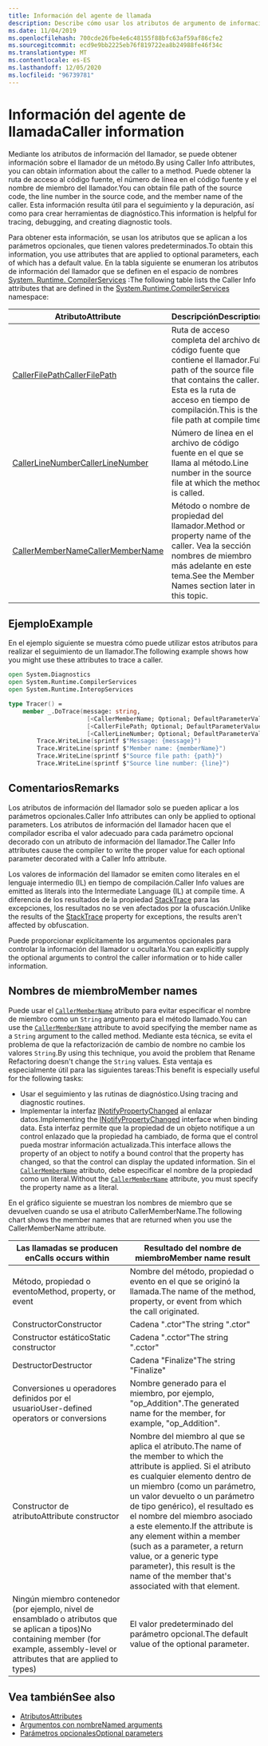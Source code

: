 ```yaml
---
title: Información del agente de llamada
description: Describe cómo usar los atributos de argumento de información del llamador para obtener información del llamador de un método.
ms.date: 11/04/2019
ms.openlocfilehash: 700cde26fbe4e6c48155f88bfc63af59af86cfe2
ms.sourcegitcommit: ecd9e9bb2225eb76f819722ea8b24988fe46f34c
ms.translationtype: MT
ms.contentlocale: es-ES
ms.lasthandoff: 12/05/2020
ms.locfileid: "96739781"
---
```

# <a name="caller-information"></a><span data-ttu-id="0fec2-103">Información del agente de llamada</span><span class="sxs-lookup"><span data-stu-id="0fec2-103">Caller information</span></span>

<span data-ttu-id="0fec2-104">Mediante los atributos de información del llamador, se puede obtener información sobre el llamador de un método.</span><span class="sxs-lookup"><span data-stu-id="0fec2-104">By using Caller Info attributes, you can obtain information about the caller to a method.</span></span> <span data-ttu-id="0fec2-105">Puede obtener la ruta de acceso al código fuente, el número de línea en el código fuente y el nombre de miembro del llamador.</span><span class="sxs-lookup"><span data-stu-id="0fec2-105">You can obtain file path of the source code, the line number in the source code, and the member name of the caller.</span></span> <span data-ttu-id="0fec2-106">Esta información resulta útil para el seguimiento y la depuración, así como para crear herramientas de diagnóstico.</span><span class="sxs-lookup"><span data-stu-id="0fec2-106">This information is helpful for tracing, debugging, and creating diagnostic tools.</span></span>

<span data-ttu-id="0fec2-107">Para obtener esta información, se usan los atributos que se aplican a los parámetros opcionales, que tienen valores predeterminados.</span><span class="sxs-lookup"><span data-stu-id="0fec2-107">To obtain this information, you use attributes that are applied to optional parameters, each of which has a default value.</span></span> <span data-ttu-id="0fec2-108">En la tabla siguiente se enumeran los atributos de información del llamador que se definen en el espacio de nombres [System. Runtime. CompilerServices](/dotnet/api/system.runtime.compilerservices) :</span><span class="sxs-lookup"><span data-stu-id="0fec2-108">The following table lists the Caller Info attributes that are defined in the [System.Runtime.CompilerServices](/dotnet/api/system.runtime.compilerservices) namespace:</span></span>

|<span data-ttu-id="0fec2-109">Atributo</span><span class="sxs-lookup"><span data-stu-id="0fec2-109">Attribute</span></span>|<span data-ttu-id="0fec2-110">Descripción</span><span class="sxs-lookup"><span data-stu-id="0fec2-110">Description</span></span>|<span data-ttu-id="0fec2-111">Tipo</span><span class="sxs-lookup"><span data-stu-id="0fec2-111">Type</span></span>|
|---------|-----------|----|
|[<span data-ttu-id="0fec2-112">CallerFilePath</span><span class="sxs-lookup"><span data-stu-id="0fec2-112">CallerFilePath</span></span>](/dotnet/api/system.runtime.compilerservices.callerfilepathattribute)|<span data-ttu-id="0fec2-113">Ruta de acceso completa del archivo de código fuente que contiene el llamador.</span><span class="sxs-lookup"><span data-stu-id="0fec2-113">Full path of the source file that contains the caller.</span></span> <span data-ttu-id="0fec2-114">Esta es la ruta de acceso en tiempo de compilación.</span><span class="sxs-lookup"><span data-stu-id="0fec2-114">This is the file path at compile time.</span></span>|`String`
|[<span data-ttu-id="0fec2-115">CallerLineNumber</span><span class="sxs-lookup"><span data-stu-id="0fec2-115">CallerLineNumber</span></span>](/dotnet/api/system.runtime.compilerservices.callerlinenumberattribute)|<span data-ttu-id="0fec2-116">Número de línea en el archivo de código fuente en el que se llama al método.</span><span class="sxs-lookup"><span data-stu-id="0fec2-116">Line number in the source file at which the method is called.</span></span>|`Integer`|
|[<span data-ttu-id="0fec2-117">CallerMemberName</span><span class="sxs-lookup"><span data-stu-id="0fec2-117">CallerMemberName</span></span>](/dotnet/api/system.runtime.compilerservices.callermembernameattribute)|<span data-ttu-id="0fec2-118">Método o nombre de propiedad del llamador.</span><span class="sxs-lookup"><span data-stu-id="0fec2-118">Method or property name of the caller.</span></span> <span data-ttu-id="0fec2-119">Vea la sección nombres de miembro más adelante en este tema.</span><span class="sxs-lookup"><span data-stu-id="0fec2-119">See the Member Names section later in this topic.</span></span>|`String`|

## <a name="example"></a><span data-ttu-id="0fec2-120">Ejemplo</span><span class="sxs-lookup"><span data-stu-id="0fec2-120">Example</span></span>

<span data-ttu-id="0fec2-121">En el ejemplo siguiente se muestra cómo puede utilizar estos atributos para realizar el seguimiento de un llamador.</span><span class="sxs-lookup"><span data-stu-id="0fec2-121">The following example shows how you might use these attributes to trace a caller.</span></span>

```fsharp
open System.Diagnostics
open System.Runtime.CompilerServices
open System.Runtime.InteropServices

type Tracer() =
    member _.DoTrace(message: string,
                      [<CallerMemberName; Optional; DefaultParameterValue("")>] memberName: string,
                      [<CallerFilePath; Optional; DefaultParameterValue("")>] path: string,
                      [<CallerLineNumber; Optional; DefaultParameterValue(0)>] line: int) =
        Trace.WriteLine(sprintf $"Message: {message}")
        Trace.WriteLine(sprintf $"Member name: {memberName}")
        Trace.WriteLine(sprintf $"Source file path: {path}")
        Trace.WriteLine(sprintf $"Source line number: {line}")
```

## <a name="remarks"></a><span data-ttu-id="0fec2-122">Comentarios</span><span class="sxs-lookup"><span data-stu-id="0fec2-122">Remarks</span></span>

<span data-ttu-id="0fec2-123">Los atributos de información del llamador solo se pueden aplicar a los parámetros opcionales.</span><span class="sxs-lookup"><span data-stu-id="0fec2-123">Caller Info attributes can only be applied to optional parameters.</span></span> <span data-ttu-id="0fec2-124">Los atributos de información del llamador hacen que el compilador escriba el valor adecuado para cada parámetro opcional decorado con un atributo de información del llamador.</span><span class="sxs-lookup"><span data-stu-id="0fec2-124">The Caller Info attributes cause the compiler to write the proper value for each optional parameter decorated with a Caller Info attribute.</span></span>

<span data-ttu-id="0fec2-125">Los valores de información del llamador se emiten como literales en el lenguaje intermedio (IL) en tiempo de compilación.</span><span class="sxs-lookup"><span data-stu-id="0fec2-125">Caller Info values are emitted as literals into the Intermediate Language (IL) at compile time.</span></span> <span data-ttu-id="0fec2-126">A diferencia de los resultados de la propiedad [StackTrace](/dotnet/api/system.diagnostics.stacktrace) para las excepciones, los resultados no se ven afectados por la ofuscación.</span><span class="sxs-lookup"><span data-stu-id="0fec2-126">Unlike the results of the [StackTrace](/dotnet/api/system.diagnostics.stacktrace) property for exceptions, the results aren't affected by obfuscation.</span></span>

<span data-ttu-id="0fec2-127">Puede proporcionar explícitamente los argumentos opcionales para controlar la información del llamador u ocultarla.</span><span class="sxs-lookup"><span data-stu-id="0fec2-127">You can explicitly supply the optional arguments to control the caller information or to hide caller information.</span></span>

## <a name="member-names"></a><span data-ttu-id="0fec2-128">Nombres de miembro</span><span class="sxs-lookup"><span data-stu-id="0fec2-128">Member names</span></span>

<span data-ttu-id="0fec2-129">Puede usar el [`CallerMemberName`](/dotnet/api/system.runtime.compilerservices.callermembernameattribute) atributo para evitar especificar el nombre de miembro como un `String` argumento para el método llamado.</span><span class="sxs-lookup"><span data-stu-id="0fec2-129">You can use the [`CallerMemberName`](/dotnet/api/system.runtime.compilerservices.callermembernameattribute) attribute to avoid specifying the member name as a `String` argument to the called method.</span></span> <span data-ttu-id="0fec2-130">Mediante esta técnica, se evita el problema de que la refactorización de cambio de nombre no cambie los valores `String`.</span><span class="sxs-lookup"><span data-stu-id="0fec2-130">By using this technique, you avoid the problem that Rename Refactoring doesn't change the `String` values.</span></span> <span data-ttu-id="0fec2-131">Esta ventaja es especialmente útil para las siguientes tareas:</span><span class="sxs-lookup"><span data-stu-id="0fec2-131">This benefit is especially useful for the following tasks:</span></span>

- <span data-ttu-id="0fec2-132">Usar el seguimiento y las rutinas de diagnóstico.</span><span class="sxs-lookup"><span data-stu-id="0fec2-132">Using tracing and diagnostic routines.</span></span>
- <span data-ttu-id="0fec2-133">Implementar la interfaz [INotifyPropertyChanged](/dotnet/api/system.componentmodel.inotifypropertychanged) al enlazar datos.</span><span class="sxs-lookup"><span data-stu-id="0fec2-133">Implementing the [INotifyPropertyChanged](/dotnet/api/system.componentmodel.inotifypropertychanged) interface when binding data.</span></span> <span data-ttu-id="0fec2-134">Esta interfaz permite que la propiedad de un objeto notifique a un control enlazado que la propiedad ha cambiado, de forma que el control pueda mostrar información actualizada.</span><span class="sxs-lookup"><span data-stu-id="0fec2-134">This interface allows the property of an object to notify a bound control that the property has changed, so that the control can display the updated information.</span></span> <span data-ttu-id="0fec2-135">Sin el [`CallerMemberName`](/dotnet/api/system.runtime.compilerservices.callermembernameattribute) atributo, debe especificar el nombre de la propiedad como un literal.</span><span class="sxs-lookup"><span data-stu-id="0fec2-135">Without the [`CallerMemberName`](/dotnet/api/system.runtime.compilerservices.callermembernameattribute) attribute, you must specify the property name as a literal.</span></span>

<span data-ttu-id="0fec2-136">En el gráfico siguiente se muestran los nombres de miembro que se devuelven cuando se usa el atributo CallerMemberName.</span><span class="sxs-lookup"><span data-stu-id="0fec2-136">The following chart shows the member names that are returned when you use the CallerMemberName attribute.</span></span>

|<span data-ttu-id="0fec2-137">Las llamadas se producen en</span><span class="sxs-lookup"><span data-stu-id="0fec2-137">Calls occurs within</span></span>|<span data-ttu-id="0fec2-138">Resultado del nombre de miembro</span><span class="sxs-lookup"><span data-stu-id="0fec2-138">Member name result</span></span>|
|-------------------|------------------|
|<span data-ttu-id="0fec2-139">Método, propiedad o evento</span><span class="sxs-lookup"><span data-stu-id="0fec2-139">Method, property, or event</span></span>|<span data-ttu-id="0fec2-140">Nombre del método, propiedad o evento en el que se originó la llamada.</span><span class="sxs-lookup"><span data-stu-id="0fec2-140">The name of the method, property, or event from which the call originated.</span></span>|
|<span data-ttu-id="0fec2-141">Constructor</span><span class="sxs-lookup"><span data-stu-id="0fec2-141">Constructor</span></span>|<span data-ttu-id="0fec2-142">Cadena ".ctor"</span><span class="sxs-lookup"><span data-stu-id="0fec2-142">The string ".ctor"</span></span>|
|<span data-ttu-id="0fec2-143">Constructor estático</span><span class="sxs-lookup"><span data-stu-id="0fec2-143">Static constructor</span></span>|<span data-ttu-id="0fec2-144">Cadena ".cctor"</span><span class="sxs-lookup"><span data-stu-id="0fec2-144">The string ".cctor"</span></span>|
|<span data-ttu-id="0fec2-145">Destructor</span><span class="sxs-lookup"><span data-stu-id="0fec2-145">Destructor</span></span>|<span data-ttu-id="0fec2-146">Cadena "Finalize"</span><span class="sxs-lookup"><span data-stu-id="0fec2-146">The string "Finalize"</span></span>|
|<span data-ttu-id="0fec2-147">Conversiones u operadores definidos por el usuario</span><span class="sxs-lookup"><span data-stu-id="0fec2-147">User-defined operators or conversions</span></span>|<span data-ttu-id="0fec2-148">Nombre generado para el miembro, por ejemplo, "op_Addition".</span><span class="sxs-lookup"><span data-stu-id="0fec2-148">The generated name for the member, for example, "op_Addition".</span></span>|
|<span data-ttu-id="0fec2-149">Constructor de atributo</span><span class="sxs-lookup"><span data-stu-id="0fec2-149">Attribute constructor</span></span>|<span data-ttu-id="0fec2-150">Nombre del miembro al que se aplica el atributo.</span><span class="sxs-lookup"><span data-stu-id="0fec2-150">The name of the member to which the attribute is applied.</span></span> <span data-ttu-id="0fec2-151">Si el atributo es cualquier elemento dentro de un miembro (como un parámetro, un valor devuelto o un parámetro de tipo genérico), el resultado es el nombre del miembro asociado a este elemento.</span><span class="sxs-lookup"><span data-stu-id="0fec2-151">If the attribute is any element within a member (such as a parameter, a return value, or a generic type parameter), this result is the name of the member that's associated with that element.</span></span>|
|<span data-ttu-id="0fec2-152">Ningún miembro contenedor (por ejemplo, nivel de ensamblado o atributos que se aplican a tipos)</span><span class="sxs-lookup"><span data-stu-id="0fec2-152">No containing member (for example, assembly-level or attributes that are applied to types)</span></span>|<span data-ttu-id="0fec2-153">El valor predeterminado del parámetro opcional.</span><span class="sxs-lookup"><span data-stu-id="0fec2-153">The default value of the optional parameter.</span></span>|

## <a name="see-also"></a><span data-ttu-id="0fec2-154">Vea también</span><span class="sxs-lookup"><span data-stu-id="0fec2-154">See also</span></span>

- [<span data-ttu-id="0fec2-155">Atributos</span><span class="sxs-lookup"><span data-stu-id="0fec2-155">Attributes</span></span>](attributes.md)
- [<span data-ttu-id="0fec2-156">Argumentos con nombre</span><span class="sxs-lookup"><span data-stu-id="0fec2-156">Named arguments</span></span>](parameters-and-arguments.md#named-arguments)
- [<span data-ttu-id="0fec2-157">Parámetros opcionales</span><span class="sxs-lookup"><span data-stu-id="0fec2-157">Optional parameters</span></span>](parameters-and-arguments.md#optional-parameters)
